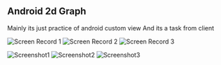 ## Android 2d Graph

Mainly its just practice of android custom view
And its a task from client

![Screen Record 1](screenshots/screen_record1.gif?raw=true "Screen Record 1")
![Screen Record 2](screenshots/screen_record2.gif?raw=true "Screen Record 2")
![Screen Record 3](screenshots/screen_record3.gif?raw=true "Screen Record 3")


![Screenshot1](screenshots/screenshot1.png?raw=true "Screenshot 1")
![Screenshot2](screenshots/screenshot2.png?raw=true "Screenshot 2")
![Screenshot3](screenshots/screenshot3.png?raw=true "Screenshot 3")